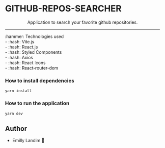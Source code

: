  
# GITHUB-REPOS-SEARCHER

<p align="center">Application to search your favorite github repositories.</p>
 <hr />
:hammer: Technologies used <br>
  - :hash: Vite.js <br/>
  - :hash: React.js <br/>
  - :hash: Styled Components <br/>
  - :hash: Axios <br/>
  - :hash: React Icons <br/>
  - :hash: React-router-dom <br/>
 
 ### How to install dependencies
`yarn install`
### How to run the application
`yarn dev`

## Author
  - Emilly Landim :purple_heart:
 







